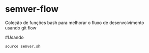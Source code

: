 # semver-flow
Coleção de funções bash para melhorar o fluxo de desenvolvimento usando git flow


#Usando
```
source semver.sh
```

